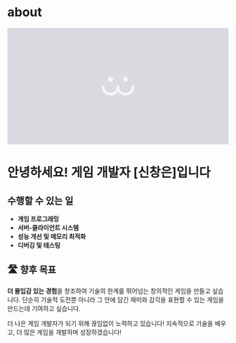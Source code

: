 # about

![](img/default.png)

# 안녕하세요! 게임 개발자 [신창은]입니다

## 수행할 수 있는 일

- **게임 프로그래밍**
- **서버-클라이언트 시스템**
- **성능 개선 및 메모리 최적화**
- **디버깅 및 테스팅**

## 🛣️ 향후 목표

**더 몰입감 있는 경험**을 창조하여 기술의 한계를 뛰어넘는 창의적인 게임을 만들고 싶습니다. 단순히 기술적 도전뿐 아니라 그 안에 담긴 재미와 감각을 표현할 수 있는 게임을 만드는데 기여하고 싶습니다.

더 나은 게임 개발자가 되기 위해 끊임없이 노력하고 있습니다!
지속적으로 기술을 배우고, 더 많은 게임을 개발하며 성장하겠습니다!
